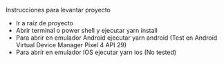 
Instrucciones para levantar proyecto

- Ir a raíz de proyecto
- Abrir terminal o power shell y ejecutar yarn install
- Para abrir en emulador Android ejecutar yarn android (Test en Android Virtual Device Manager Pixel 4 API 29)
- Para abrir en emulador IOS ejecutar yarn ios (No tested)
